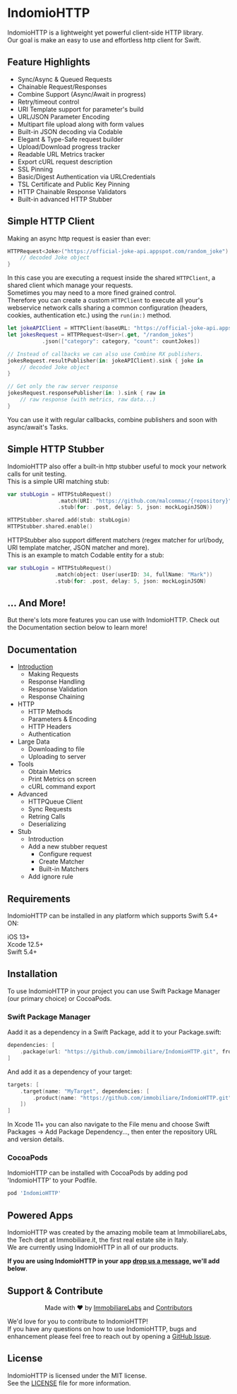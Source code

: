 # IndomioHTTP

IndomioHTTP is a lightweight yet powerful client-side HTTP library.  
Our goal is make an easy to use and effortless http client for Swift.

## Feature Highlights

- Sync/Async & Queued Requests
- Chainable Request/Responses
- Combine Support (Async/Await in progress)
- Retry/timeout control
- URI Template support for parameter's build
- URL/JSON Parameter Encoding
- Multipart file upload along with form values
- Built-in JSON decoding via Codable
- Elegant & Type-Safe request builder
- Upload/Download progress tracker
- Readable URL Metrics tracker
- Export cURL request description
- SSL Pinning
- Basic/Digest Authentication via URLCredentials
- TSL Certificate and Public Key Pinning
- HTTP Chainable Response Validators
- Built-in advanced HTTP Stubber

## Simple HTTP Client

Making an async http request is easier than ever:

```swift
HTTPRequest<Joke>("https://official-joke-api.appspot.com/random_joke").run().setResult { joke in
    // decoded Joke object
}
```

In this case you are executing a request inside the shared `HTTPClient`, a shared client which manage your requests.  
Sometimes you may need to a more fined grained control.  
Therefore you can create a custom `HTTPClient` to execute all your's webservice network calls sharing a common configuration (headers, cookies, authentication etc.) using the `run(in:)` method.


```swift
let jokeAPIClient = HTTPClient(baseURL: "https://official-joke-api.appspot.com")
let jokesRequest = HTTPRequest<User>(.get, "/random_jokes")
           .json(["category": category, "count": countJokes])

// Instead of callbacks we can also use Combine RX publishers.
jokesRequest.resultPublisher(in: jokeAPIClient).sink { joke in
    // decoded Joke object
}

// Get only the raw server response
jokesRequest.responsePublisher(in: ).sink { raw in
    // raw response (with metrics, raw data...)
}
```

You can use it with regular callbacks, combine publishers and soon with async/await's Tasks.

## Simple HTTP Stubber

IndomioHTTP also offer a built-in http stubber useful to mock your network calls for unit testing.  
This is a simple URI matching stub:

```swift
var stubLogin = HTTPStubRequest()
                .match(URI: "https://github.com/malcommac/{repository}")
                .stub(for: .post, delay: 5, json: mockLoginJSON))

HTTPStubber.shared.add(stub: stubLogin)
HTTPStubber.shared.enable()
```

HTTPStubber also support different matchers (regex matcher for url/body, URI template matcher, JSON matcher and more).  
This is an example to match Codable entity for a stub:

```swift
var stubLogin = HTTPStubRequest()
               .match(object: User(userID: 34, fullName: "Mark"))
               .stub(for: .post, delay: 5, json: mockLoginJSON)
```

## ... And More!

But there's lots more features you can use with IndomioHTTP. 
Check out the Documentation section below to learn more!

## Documentation

- [Introduction](./Documentation/Introduction.md)
    - Making Requests
    - Response Handling
    - Response Validation
    - Response Chaining
- HTTP
    - HTTP Methods
    - Parameters & Encoding
    - HTTP Headers
    - Authentication
 - Large Data
     - Downloading to file
    - Uploading to server
 - Tools
     - Obtain Metrics
     - Print Metrics on screen
     - cURL command export
- Advanced
    - HTTPQueue Client
    - Sync Requests
    - Retring Calls
    - Deserializing
- Stub
    - Introduction
    - Add a new stubber request
        - Configure request
        - Create Matcher
        - Built-in Matchers
    - Add ignore rule
## Requirements

IndomioHTTP can be installed in any platform which supports Swift 5.4+ ON:

iOS 13+  
Xcode 12.5+  
Swift 5.4+  

## Installation

To use IndomioHTTP in your project you can use Swift Package Manager (our primary choice) or CocoaPods.

### Swift Package Manager

Aadd it as a dependency in a Swift Package, add it to your Package.swift:

```swift
dependencies: [
    .package(url: "https://github.com/immobiliare/IndomioHTTP.git", from: "1.0.0")
]
```

And add it as a dependency of your target:

```swift
targets: [
    .target(name: "MyTarget", dependencies: [
        .product(name: "https://github.com/immobiliare/IndomioHTTP.git", package: "IndomioHTTP")
    ])
]
```

In Xcode 11+ you can also navigate to the File menu and choose Swift Packages -> Add Package Dependency..., then enter the repository URL and version details.

### CocoaPods

IndomioHTTP can be installed with CocoaPods by adding pod 'IndomioHTTP' to your Podfile.

```ruby
pod 'IndomioHTTP'
```
<a name="#powered"/>

## Powered Apps

IndomioHTTP was created by the amazing mobile team at ImmobiliareLabs, the Tech dept at Immobiliare.it, the first real estate site in Italy.  
We are currently using IndomioHTTP in all of our products.

**If you are using IndomioHTTP in your app [drop us a message](mailto://mobile@immobiliare.it), we'll add below**.

<a name="#support"/>

## Support & Contribute

<p align="center">
Made with ❤️ by <a href="https://github.com/orgs/immobiliare">ImmobiliareLabs</a> and <a href="https://github.com/immobiliare/IndomioHTTP/graphs/contributors">Contributors</a>
<br clear="all">
</p>

We'd love for you to contribute to IndomioHTTP!  
If you have any questions on how to use IndomioHTTP, bugs and enhancement please feel free to reach out by opening a [GitHub Issue](https://github.com/immobiliare/IndomioHTTP/issues).

<a name="#license"/>

## License

IndomioHTTP is licensed under the MIT license.  
See the [LICENSE](./LICENSE) file for more information.
